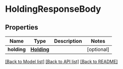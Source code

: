 # HoldingResponseBody

## Properties
Name | Type | Description | Notes
------------ | ------------- | ------------- | -------------
**holding** | [**Holding**](Holding.md) |  | [optional] 

[[Back to Model list]](../README.md#documentation-for-models) [[Back to API list]](../README.md#documentation-for-api-endpoints) [[Back to README]](../README.md)


